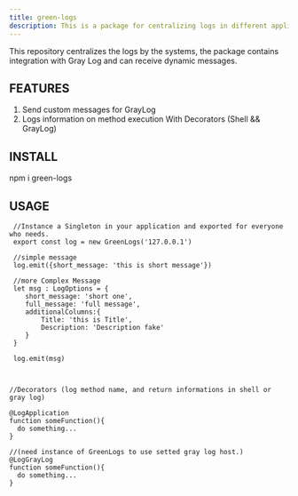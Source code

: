 ```yaml
---
title: green-logs
description: This is a package for centralizing logs in different applications
---
```


This repository centralizes the logs by the systems, the package contains integration with Gray Log and can receive dynamic messages.


## FEATURES
  1. Send custom messages for GrayLog
  2. Logs information on method execution With Decorators (Shell && GrayLog)
  


## INSTALL
  npm i green-logs


## USAGE
     //Instance a Singleton in your application and exported for everyone who needs.
     export const log = new GreenLogs('127.0.0.1')              
     
     //simple message
     log.emit({short_message: 'this is short message'})
     
     //more Complex Message
     let msg : LogOptions = {
        short_message: 'short one',
        full_message: 'full message',
        additionalColumns:{
            Title: 'this is Title',
            Description: 'Description fake'
        }
     }
     
     log.emit(msg)
  
  
    
    //Decorators (log method name, and return informations in shell or gray log)
    
    @LogApplication
    function someFunction(){
      do something...
    }
    
    //(need instance of GreenLogs to use setted gray log host.)
    @LogGrayLog
    function someFunction(){
      do something...
    }
    
    



    



